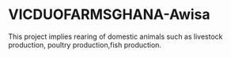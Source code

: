 # VICDUOFARMSGHANA-Awisa
This project implies rearing of domestic animals such as livestock production, poultry production,fish production.
